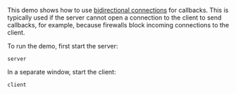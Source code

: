This demo shows how to use [bidirectional connections][1] for callbacks.
This is typically used if the server cannot open a connection to the
client to send callbacks, for example, because firewalls block
incoming connections to the client.

To run the demo, first start the server:

```
server
```

In a separate window, start the client:

```
client
```

[1]: https://doc.zeroc.com/display/IceSwift/Bidirectional+Connections
